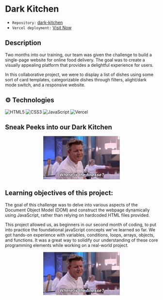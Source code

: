# Dark Kitchen
- `Repository:` [dark-kitchen](https://github.com/leilaZ1111/dark-kitchen)
- `Vercel deployment:` [Visit Now](https://dark-kitchen-one.vercel.app/)
  
## Description
Two months into our training, our team was given the challenge to build a single-page website for online food delivery. The goal was to create a visually appealing platform that provides a delightful experience for users. 

In this collaborative project, we were to display a list of dishes using some sort of card templates, categorizable dishes through filters, alight/dark mode switch, and a responsive website.

## ⚙️ Technologies
![HTML5](https://img.shields.io/badge/html5-%23E34F26.svg?style=for-the-badge&logo=html5&logoColor=white) ![CSS3](https://img.shields.io/badge/css3-%231572B6.svg?style=for-the-badge&logo=css3&logoColor=white) ![JavaScript](https://img.shields.io/badge/javascript-%23323330.svg?style=for-the-badge&logo=javascript&logoColor=%23F7DF1E) ![Vercel](https://img.shields.io/badge/vercel-%23000000.svg?style=for-the-badge&logo=vercel&logoColor=white)

## Sneak Peeks into our Dark Kitchen
<div align="center">

<p align="center"> <img src="./finesse.gif" width="50%" alt="Where is the finesse? Gif"> </p>

</div>

## Learning objectives of this project:
The goal of this challenge was to delve into various aspects of the Document Object Model (DOM) and construct the webpage dynamically using JavaScript, rather than relying on hardcoded HTML files provided.

This project allowed us, as beginners in our second month of coding, to put into practice the foundational javaScript concepts we've learned so far. We got hands-on experience with variables, conditions, loops, arrays, objects, and functions. It was a great way to solidify our understanding of these core programming elements while working on a real-world project.

<div align="center">

<p align="center"> <img src="./finesse.gif" width="50%" alt="Where is the finesse? Gif"> </p>

</div>

